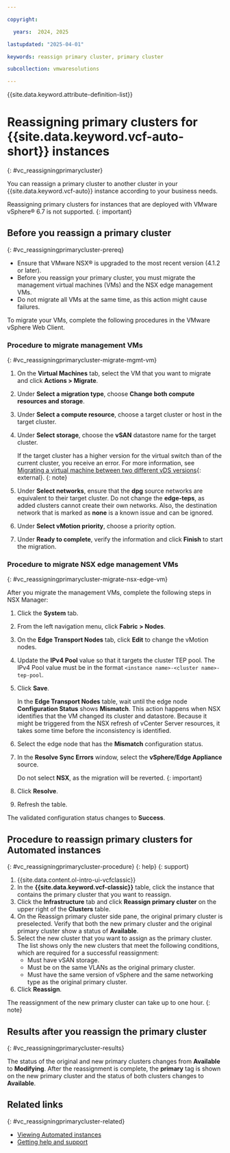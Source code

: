 ```yaml
---

copyright:

  years:  2024, 2025

lastupdated: "2025-04-01"

keywords: reassign primary cluster, primary cluster

subcollection: vmwaresolutions

---
```


{{site.data.keyword.attribute-definition-list}}

# Reassigning primary clusters for {{site.data.keyword.vcf-auto-short}} instances
{: #vc_reassigningprimarycluster}

You can reassign a primary cluster to another cluster in your {{site.data.keyword.vcf-auto}} instance according to your business needs.

Reassigning primary clusters for instances that are deployed with VMware vSphere® 6.7 is not supported.
{: important}

## Before you reassign a primary cluster
{: #vc_reassigningprimarycluster-prereq}

* Ensure that VMware NSX® is upgraded to the most recent version (4.1.2 or later).
* Before you reassign your primary cluster, you must migrate the management virtual machines (VMs) and the NSX edge management VMs.
* Do not migrate all VMs at the same time, as this action might cause failures.

To migrate your VMs, complete the following procedures in the VMware vSphere Web Client.

### Procedure to migrate management VMs
{: #vc_reassigningprimarycluster-migrate-mgmt-vm}

1. On the **Virtual Machines** tab, select the VM that you want to migrate and click **Actions > Migrate**.
2. Under **Select a migration type**, choose **Change both compute resources and storage**.
3. Under **Select a compute resource**, choose a target cluster or host in the target cluster.
4. Under **Select storage**, choose the **vSAN** datastore name for the target cluster.

   If the target cluster has a higher version for the virtual switch than of the current cluster, you receive an error. For more information, see [Migrating a virtual machine between two different vDS versions](https://knowledge.broadcom.com/external/article?legacyId=79446){: external}.
   {: note}

5. Under **Select networks**, ensure that the **dpg** source networks are equivalent to their target cluster. Do not change the **edge-teps**, as added clusters cannot create their own networks. Also, the destination network that is marked as **none** is a known issue and can be ignored.
6. Under **Select vMotion priority**, choose a priority option.
7. Under **Ready to complete**, verify the information and click **Finish** to start the migration.

### Procedure to migrate NSX edge management VMs
{: #vc_reassigningprimarycluster-migrate-nsx-edge-vm}

After you migrate the management VMs, complete the following steps in NSX Manager:

1. Click the **System** tab.
2. From the left navigation menu, click **Fabric > Nodes**.
3. On the **Edge Transport Nodes** tab, click **Edit** to change the vMotion nodes.
4. Update the **IPv4 Pool** value so that it targets the cluster TEP pool. The IPv4 Pool value must be in the format `<instance name>-<cluster name>-tep-pool`.
5. Click **Save**.

   In the **Edge Transport Nodes** table, wait until the edge node **Configuration Status** shows **Mismatch**. This action happens when NSX identifies that the VM changed its cluster and datastore. Because it might be triggered from the NSX refresh of vCenter Server resources, it takes some time before the inconsistency is identified.

6. Select the edge node that has the **Mismatch** configuration status.
7. In the **Resolve Sync Errors** window, select the **vSphere/Edge Appliance** source.

   Do not select **NSX**, as the migration will be reverted.
   {: important}

8. Click **Resolve**.
9. Refresh the table.

The validated configuration status changes to **Success**.

## Procedure to reassign primary clusters for Automated instances
{: #vc_reassigningprimarycluster-procedure}
{: help}
{: support}

1. {{site.data.content.ol-intro-ui-vcfclassic}}
2. In the **{{site.data.keyword.vcf-classic}}** table, click the instance that contains the primary cluster that you want to reassign.
3. Click the **Infrastructure** tab and click **Reassign primary cluster** on the upper right of the **Clusters** table.
4. On the Reassign primary cluster side pane, the original primary cluster is preselected. Verify that both the new primary cluster and the original primary cluster show a status of **Available**.
5. Select the new cluster that you want to assign as the primary cluster. The list shows only the new clusters that meet the following conditions, which are required for a successful reassignment:
    * Must have vSAN storage.
    * Must be on the same VLANs as the original primary cluster.
    * Must have the same version of vSphere and the same networking type as the original primary cluster.
6. Click **Reassign**.

The reassignment of the new primary cluster can take up to one hour.
{: note}

## Results after you reassign the primary cluster
{: #vc_reassigningprimarycluster-results}

The status of the original and new primary clusters changes from **Available** to **Modifying**. After the reassignment is complete, the **primary** tag is shown on the new primary cluster and the status of both clusters changes to **Available**.

## Related links
{: #vc_reassigningprimarycluster-related}

* [Viewing Automated instances](/docs/vmwaresolutions?topic=vmwaresolutions-vc_viewinginstances)
* [Getting help and support](/docs/vmwaresolutions?topic=vmwaresolutions-trbl_support)
